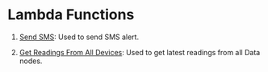 # Lambda Functions

1. [Send SMS](SendSMS.py): Used to send SMS alert.

2. [Get Readings From All Devices](GetAllDeviceReadings.py): Used to get latest readings from all Data nodes.
